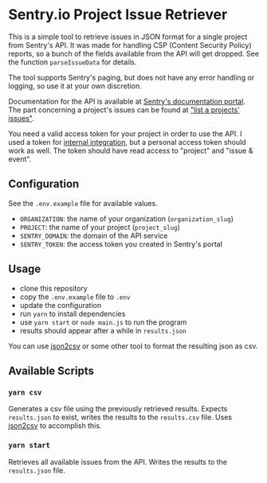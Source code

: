 # Sentry.io Project Issue Retriever

This is a simple tool to retrieve issues in JSON format for a single project from Sentry's API. It was made for handling CSP (Content Security Policy) reports, so a bunch of the fields available from the API will get dropped. See the function `parseIssueData` for details.

The tool supports Sentry's paging, but does not have any error handling or logging, so use it at your own discretion.

Documentation for the API is available at [Sentry's documentation portal](https://docs.sentry.io/api/). The part concerning a project's issues can be found at ["list a projects' issues"](https://docs.sentry.io/api/events/get-project-group-index/).

You need a valid access token for your project in order to use the API. I used a token for [internal integration](https://sentry.io/settings/yle/developer-settings/), but a personal access token should work as well. The token should have read access to "project" and "issue & event".

## Configuration

See the `.env.example` file for available values.

- `ORGANIZATION`: the name of your organization (`organization_slug`)
- `PROJECT`: the name of your project (`project_slug`)
- `SENTRY_DOMAIN`: the domain of the API service
- `SENTRY_TOKEN`: the access token you created in Sentry's portal

## Usage

- clone this repository
- copy the `.env.example` file to `.env`
- update the configuration
- run `yarn` to install dependencies
- use `yarn start` or `node main.js` to run the program
- results should appear after a while in `results.json`

You can use [json2csv](https://www.npmjs.com/package/json2csv) or some other tool to format the resulting json as csv.

## Available Scripts

### `yarn csv`

Generates a csv file using the previously retrieved results. Expects `results.json` to exist, writes the results to the `results.csv` file. Uses [json2csv](https://www.npmjs.com/package/json2csv) to accomplish this.

### `yarn start`

Retrieves all available issues from the API. Writes the results to the `results.json` file.
